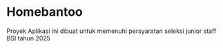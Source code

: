 # Homebantoo
Proyek Aplikasi ini dibuat untuk memenuhi persyaratan seleksi junior staff BSI tahun 2025
